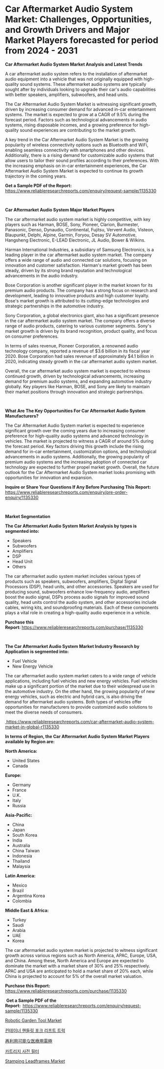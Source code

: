 <p><h1>Car Aftermarket Audio System Market: Challenges, Opportunities, and Growth Drivers and Major Market Players forecasted for period from 2024 - 2031</h1></p><p><strong>Car Aftermarket Audio System Market Analysis and Latest Trends</strong></p>
<p><p>A car aftermarket audio system refers to the installation of aftermarket audio equipment into a vehicle that was not originally equipped with high-quality sound systems. These aftermarket audio systems are typically sought after by individuals looking to upgrade their car's audio capabilities with better speakers, amplifiers, subwoofers, and head units. </p><p>The Car Aftermarket Audio System Market is witnessing significant growth, driven by increasing consumer demand for advanced in-car entertainment systems. The market is expected to grow at a CAGR of 9.5% during the forecast period. Factors such as technological advancements in audio systems, rising disposable incomes, and a growing preference for high-quality sound experiences are contributing to the market growth.</p><p>A key trend in the Car Aftermarket Audio System Market is the growing popularity of wireless connectivity options such as Bluetooth and WiFi, enabling seamless connectivity with smartphones and other devices. Additionally, there is a rising demand for customizable audio systems that allow users to tailor their sound profiles according to their preferences. With the increasing emphasis on in-car entertainment experiences, the Car Aftermarket Audio System Market is expected to continue its growth trajectory in the coming years.</p></p>
<p><strong>Get a Sample PDF of the Report:&nbsp;</strong> <a href="https://www.reliableresearchreports.com/enquiry/request-sample/1135330">https://www.reliableresearchreports.com/enquiry/request-sample/1135330</a></p>
<p>&nbsp;</p>
<p><strong>Car Aftermarket Audio System Major Market Players</strong></p>
<p><p>The car aftermarket audio system market is highly competitive, with key players such as Harman, BOSE, Sony, Pioneer, Clarion, Burmester, Panasonic, Denso, Dynaudio, Continental, Fujitsu, Vervent Audio, Visteon, Blaupunkt, Delphi, Alpine, Garmin, Foryou, Desay SV Automotive, Hangsheng Electronic, E-LEAD Electronic, JL Audio, Bower & Wilkins. </p><p>Harman International Industries, a subsidiary of Samsung Electronics, is a leading player in the car aftermarket audio system market. The company offers a wide range of audio and connected car solutions, focusing on innovation and customer satisfaction. Harman's market growth has been steady, driven by its strong brand reputation and technological advancements in the audio industry.</p><p>Bose Corporation is another significant player in the market known for its premium audio products. The company has a strong focus on research and development, leading to innovative products and high customer loyalty. Bose's market growth is attributed to its cutting-edge technologies and strategic partnerships in the automotive industry.</p><p>Sony Corporation, a global electronics giant, also has a significant presence in the car aftermarket audio system market. The company offers a diverse range of audio products, catering to various customer segments. Sony's market growth is driven by its brand recognition, product quality, and focus on consumer preferences.</p><p>In terms of sales revenue, Pioneer Corporation, a renowned audio technology company, reported a revenue of $3.6 billion in its fiscal year 2020. Bose Corporation had sales revenue of approximately $4.1 billion in 2020, indicating steady growth in the car aftermarket audio system market.</p><p>Overall, the car aftermarket audio system market is expected to witness continued growth, driven by technological advancements, increasing demand for premium audio systems, and expanding automotive industry globally. Key players like Harman, BOSE, and Sony are likely to maintain their market positions through innovation and strategic partnerships.</p></p>
<p>&nbsp;</p>
<p><strong>What Are The Key Opportunities For Car Aftermarket Audio System Manufacturers?</strong></p>
<p><p>The Car Aftermarket Audio System market is expected to experience significant growth over the coming years due to increasing consumer preference for high-quality audio systems and advanced technology in vehicles. The market is projected to witness a CAGR of around 5% during the forecast period. Key factors driving this growth include the rising demand for in-car entertainment, customization options, and technological advancements in audio systems. Additionally, the growing popularity of premium audio systems and the increasing adoption of connected car technology are expected to further propel market growth. Overall, the future outlook for the Car Aftermarket Audio System market looks promising with opportunities for innovation and expansion.</p></p>
<p><strong>Inquire or Share Your Questions If Any Before Purchasing This Report:</strong> <a href="https://www.reliableresearchreports.com/enquiry/pre-order-enquiry/1135330">https://www.reliableresearchreports.com/enquiry/pre-order-enquiry/1135330</a></p>
<p>&nbsp;</p>
<p><strong>Market Segmentation</strong></p>
<p><strong>The Car Aftermarket Audio System Market Analysis by types is segmented into:</strong></p>
<p><ul><li>Speakers</li><li>Subwoofers</li><li>Amplifiers</li><li>DSP</li><li>Head Unit</li><li>Others</li></ul></p>
<p><p>The car aftermarket audio system market includes various types of products such as speakers, subwoofers, amplifiers, Digital Signal Processors (DSP), head units, and other accessories. Speakers are used for producing sound, subwoofers enhance low-frequency audio, amplifiers boost the audio signal, DSPs process audio signals for improved sound quality, head units control the audio system, and other accessories include cables, wiring kits, and soundproofing materials. Each of these components plays a vital role in creating a high-quality audio experience in a vehicle.</p></p>
<p><strong>Purchase this Report:&nbsp;</strong><a href="https://www.reliableresearchreports.com/purchase/1135330">https://www.reliableresearchreports.com/purchase/1135330</a></p>
<p>&nbsp;</p>
<p><strong>The Car Aftermarket Audio System Market Industry Research by Application is segmented into:</strong></p>
<p><ul><li>Fuel Vehicle</li><li>New Energy Vehicle</li></ul></p>
<p><p>The car aftermarket audio system market caters to a wide range of vehicle applications, including fuel vehicles and new energy vehicles. Fuel vehicles make up a significant portion of the market due to their widespread use in the automotive industry. On the other hand, the growing popularity of new energy vehicles, such as electric and hybrid cars, is also driving the demand for aftermarket audio systems. Both types of vehicles offer opportunities for manufacturers to provide customized audio solutions to meet the diverse needs of consumers.</p></p>
<p><a href="https://www.reliableresearchreports.com/car-aftermarket-audio-system-market-in-global-r1135330">&nbsp;https://www.reliableresearchreports.com/car-aftermarket-audio-system-market-in-global-r1135330</a></p>
<p><strong>In terms of Region, the Car Aftermarket Audio System Market Players available by Region are:</strong></p>
<p>
    <p> <strong> North America: </strong>
        <ul>
            <li>United States</li>
            <li>Canada</li>
        </ul>
        </p> 
    <p> <strong> Europe: </strong>
        <ul>
            <li>Germany</li>
            <li>France</li>
            <li>U.K.</li>
            <li>Italy</li>
            <li>Russia</li>
        </ul>
        </p> 
    <p> <strong> Asia-Pacific: </strong>
        <ul>
            <li>China</li>
            <li>Japan</li>
            <li>South Korea</li>
            <li>India</li>
            <li>Australia</li>
            <li>China Taiwan</li>
            <li>Indonesia</li>
            <li>Thailand</li>
            <li>Malaysia</li>
        </ul>
        </p> 
    <p> <strong> Latin America: </strong>
        <ul>
            <li>Mexico</li>
            <li>Brazil</li>
            <li>Argentina Korea</li>
            <li>Colombia</li>
        </ul>
        </p> 
    <p> <strong> Middle East & Africa: </strong>
        <ul>
            <li>Turkey</li>
            <li>Saudi</li>
            <li>Arabia</li>
            <li>UAE</li>
            <li>Korea</li>
        </ul>
    </p>
    </p>
<p><p>The car aftermarket audio system market is projected to witness significant growth across various regions such as North America, APAC, Europe, USA, and China. Among these, North America and Europe are expected to dominate the market with a market share of 30% and 25% respectively. APAC and USA are anticipated to hold a market share of 20% each, while China is projected to account for 5% of the overall market valuation.</p></p>
<p><strong>Purchase this Report: </strong><a href="https://www.reliableresearchreports.com/purchase/1135330">https://www.reliableresearchreports.com/purchase/1135330</a></p>
<p>&nbsp;<strong>Get a Sample PDF of the Report:&nbsp;&nbsp;</strong><a href="https://www.reliableresearchreports.com/enquiry/request-sample/1135330">https://www.reliableresearchreports.com/enquiry/request-sample/1135330</a></p>
<p><strong></strong></p>
<p><p><a href="https://github.com/brentleyjimmiealvaradoz4l1rea/Market-Research-Report-List-2/blob/main/robotic-garden-tool-market.md">Robotic Garden Tool Market</a></p><p><a href="https://github.com/berlianaparadilla48/Market-Research-Report-List-1/blob/main/8673328100250.md">컨테이너 핸들링 포크 리프트 트럭</a></p><p><a href="https://github.com/qwpelcjko9242629/Market-Research-Report-List-2/blob/main/6634230106353.md">再利用可能な医療用電極</a></p><p><a href="https://github.com/dollarearner151/Market-Research-Report-List-1/blob/main/9917964100249.md">카트리지 사전 필터</a></p><p><a href="https://issuu.com/reportprime-2/docs/stamping-leadframes-market-size-2030.pptx">Stamping Leadframes Market</a></p></p>